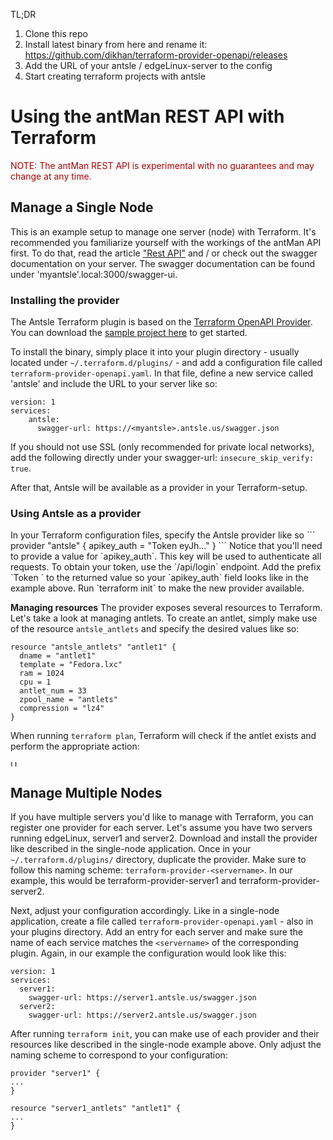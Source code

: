 TL;DR
1. Clone this repo
2. Install latest binary from here and rename it: https://github.com/dikhan/terraform-provider-openapi/releases
3. Add the URL of your antsle / edgeLinux-server to the config
4. Start creating terraform projects with antsle

<h1>Using the antMan REST API with Terraform</h1>
<div style="color:#a00">
  <p class="note">NOTE: The antMan REST API is experimental with no guarantees and may change at any time.</p>
</div>

<h2>Manage a Single Node</h2>
This is an example setup to manage one server (node) with Terraform. It's recommended you familiarize yourself with the workings of the antMan API first. To do that, read the article <a href="https://docs.antsle.com/rest/">"Rest API"</a> and / or check out the swagger documentation on your server. The swagger documentation can be found under 'myantsle'.local:3000/swagger-ui.

<h3>Installing the provider</h3>
The Antsle Terraform plugin is based on the <a href="https://github.com/dikhan/terraform-provider-openapi" target="_blank">Terraform OpenAPI Provider</a>. You can download the <a href="">sample project here</a> to get started.

To install the binary, simply place it into your plugin directory - usually located under `~/.terraform.d/plugins/` - and add a configuration file called `terraform-provider-openapi.yaml`.
In that file, define a new service called 'antsle' and include the URL to your server like so:
```
version: 1
services:
    antsle:
      swagger-url: https://<myantsle>.antsle.us/swagger.json
```
If you should not use SSL (only recommended for private local networks), add the following directly under your swagger-url: `insecure_skip_verify: true`.

After that, Antsle will be available as a provider in your Terraform-setup.

<h3>Using Antsle as a provider</h3>
In your Terraform configuration files, specify the Antsle provider like so
``` 
provider "antsle" {
  apikey_auth = "Token eyJh..."
}
``` 
Notice that you'll need to provide a value for `apikey_auth`. This key will be used to authenticate all requests. To obtain your token, use the `/api/login` endpoint. Add the prefix `Token ` to the returned value so your `apikey_auth` field looks like in the example above. Run `terraform init` to make the new provider available.

<strong>Managing resources</strong>
The provider exposes several resources to Terraform. Let's take a look at managing antlets. To create an antlet, simply make use of the resource `antsle_antlets` and specify the desired values like so:
```
resource "antsle_antlets" "antlet1" {
  dname = "antlet1"
  template = "Fedora.lxc"
  ram = 1024
  cpu = 1
  antlet_num = 33
  zpool_name = "antlets"
  compression = "lz4"
}
``` 
When running `terraform plan`, Terraform will check if the antlet exists and perform the appropriate action:

<div class="shdw">
   <img src="terraform.png" height="10em" alt="Using Antsle with terraform">
</div>

<h2>Manage Multiple Nodes</h2>

If you have multiple servers you'd like to manage with Terraform, you can register one provider for each server. Let's assume you have two servers running edgeLinux, server1 and server2.
Download and install the provider like described in the single-node application. Once in your `~/.terraform.d/plugins/` directory, duplicate the provider. Make sure to follow this naming scheme: `terraform-provider-<servername>`. In our example, this would be terraform-provider-server1 and terraform-provider-server2.

Next, adjust your configuration accordingly. Like in a single-node application, create a file called `terraform-provider-openapi.yaml` - also in your plugins directory. Add an entry for each server and make sure the name of each service matches the `<servername>` of the corresponding plugin. Again, in our example the configuration would look like this:
```
version: 1
services:
  server1:
    swagger-url: https://server1.antsle.us/swagger.json
  server2:
    swagger-url: https://server2.antsle.us/swagger.json
```

After running `terraform init`, you can make use of each provider and their resources like described in the single-node example above. Only adjust the naming scheme to correspond to your configuration:
```
provider "server1" {
...
}

resource "server1_antlets" "antlet1" {
...
}
```


